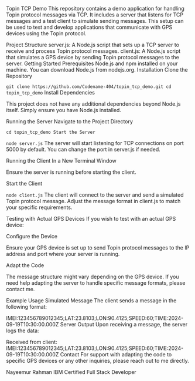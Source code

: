 Topin TCP Demo
This repository contains a demo application for handling Topin protocol messages via TCP. It includes a server that listens for TCP messages and a test client to simulate sending messages. This setup can be used to test and develop applications that communicate with GPS devices using the Topin protocol.

Project Structure
server.js: A Node.js script that sets up a TCP server to receive and process Topin protocol messages.
client.js: A Node.js script that simulates a GPS device by sending Topin protocol messages to the server.
Getting Started
Prerequisites
Node.js and npm installed on your machine. You can download Node.js from nodejs.org.
Installation
Clone the Repository


`git clone https://github.com/Codename-404/topin_tcp_demo.git
cd topin_tcp_demo`
Install Dependencies

This project does not have any additional dependencies beyond Node.js itself. Simply ensure you have Node.js installed.

Running the Server
Navigate to the Project Directory

`cd topin_tcp_demo
Start the Server`


`node server.js`
The server will start listening for TCP connections on port 5000 by default. You can change the port in server.js if needed.

Running the Client
In a New Terminal Window

Ensure the server is running before starting the client.

Start the Client

`node client.js`
The client will connect to the server and send a simulated Topin protocol message. Adjust the message format in client.js to match your specific requirements.

Testing with Actual GPS Devices
If you wish to test with an actual GPS device:

Configure the Device

Ensure your GPS device is set up to send Topin protocol messages to the IP address and port where your server is running.

Adapt the Code

The message structure might vary depending on the GPS device. If you need help adapting the server to handle specific message formats, please contact me.

Example Usage
Simulated Message
The client sends a message in the following format:


IMEI:123456789012345;LAT:23.8103;LON:90.4125;SPEED:60;TIME:2024-09-19T10:30:00.000Z
Server Output
Upon receiving a message, the server logs the data:


Received from client: IMEI:123456789012345;LAT:23.8103;LON:90.4125;SPEED:60;TIME:2024-09-19T10:30:00.000Z
Contact
For support with adapting the code to specific GPS devices or any other inquiries, please reach out to me directly.

Nayeemur Rahman
IBM Certified Full Stack Developer
